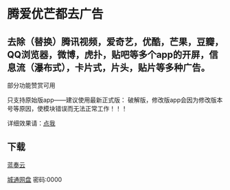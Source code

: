
# 腾爱优芒都去广告

## 去除（替换）腾讯视频，爱奇艺，优酷，芒果，豆瓣，QQ浏览器，微博，虎扑，贴吧等多个app的开屏，信息流（瀑布式），卡片式，片头，贴片等多种广告。

部分功能赞赏可用

只支持原始版app——建议使用最新正式版：
破解版，修改版app会因为修改版本号等原因，使模块错误而无法正常工作！！！

详细效果请：[点我](http://39.101.174.49/qqlive)


## 下载

[蓝奏云](https://www.lanzous.com/b00n4nrqj) 

[城通网盘](http://disk.youppgd.top/d/34423-42061-f35c45) 密码:0000

